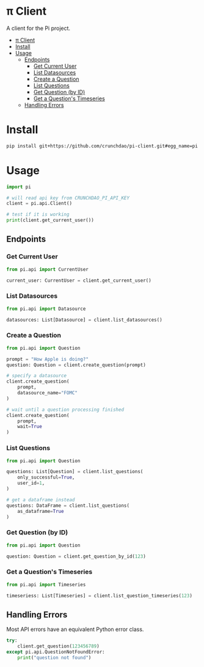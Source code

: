 # π Client

A client for the Pi project.

- [π Client](#π-client)
- [Install](#install)
- [Usage](#usage)
  - [Endpoints](#endpoints)
    - [Get Current User](#get-current-user)
    - [List Datasources](#list-datasources)
    - [Create a Question](#create-a-question)
    - [List Questions](#list-questions)
    - [Get Question (by ID)](#get-question-by-id)
    - [Get a Question's Timeseries](#get-a-questions-timeseries)
  - [Handling Errors](#handling-errors)

# Install

```bash
pip install git+https://github.com/crunchdao/pi-client.git#egg_name=pi
```

# Usage

```python
import pi

# will read api key from CRUNCHDAO_PI_API_KEY
client = pi.api.Client()

# test if it is working
print(client.get_current_user())
```

## Endpoints

### Get Current User

```python
from pi.api import CurrentUser

current_user: CurrentUser = client.get_current_user()
```

### List Datasources

```python
from pi.api import Datasource

datasources: List[Datasource] = client.list_datasources()
```

### Create a Question

```python
from pi.api import Question

prompt = "How Apple is doing?"
question: Question = client.create_question(prompt)

# specify a datasource
client.create_question(
    prompt,
    datasource_name="FOMC"
)

# wait until a question processing finished
client.create_question(
    prompt,
    wait=True
)
```

### List Questions

```python
from pi.api import Question

questions: List[Question] = client.list_questions(
    only_successful=True,
    user_id=1,
)

# get a dataframe instead
questions: DataFrame = client.list_questions(
    as_dataframe=True
)
```

### Get Question (by ID)

```python
from pi.api import Question

question: Question = client.get_question_by_id(123)
```

### Get a Question's Timeseries

```python
from pi.api import Timeseries

timeseriess: List[Timeseries] = client.list_question_timeseries(123)
```

## Handling Errors

Most API errors have an equivalent Python error class.

```python
try:
    client.get_question(123456789)
except pi.api.QuestionNotFoundError:
    print("question not found")
```
